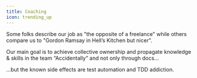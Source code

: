 ```yaml
---
title: Coaching
icon: trending_up
---
```


Some folks describe our job as "the opposite of a freelance" while others compare us to "Gordon Ramsay in Hell’s Kitchen but nicer".

Our main goal is to achieve collective ownership and propagate knowledge & skills in the team “Accidentally” and not only through docs...

...but the known side effects are test automation and TDD addiction.
